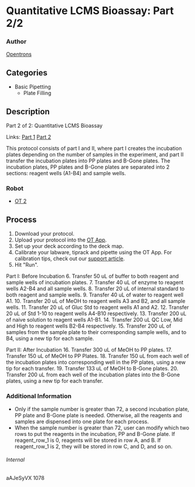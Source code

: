 # Quantitative LCMS Bioassay: Part 2/2

### Author
[Opentrons](http://www.opentrons.com/)

## Categories
* Basic Pipetting
    * Plate Filling

## Description
Part 2 of 2: Quantitative LCMS Bioassay

Links: [Part 1](./Newport_scientific_pt1) [Part 2](./Newport_scientific_pt2)

This protocol consists of part I and II, where part I creates the incubation plates depending on the number of samples in the experiment, and part II transfer the incubation plates into PP plates and B-Gone plates. The incubation plates, PP plates and B-Gone plates are separated into 2 sections: reagent wells (A1-B4) and sample wells.


### Robot
* [OT 2](https://opentrons.com/ot-2)

## Process
1. Download your protocol.
2. Upload your protocol into the [OT App](https://opentrons.com/ot-app).
3. Set up your deck according to the deck map.
4. Calibrate your labware, tiprack and pipette using the OT App. For calibration tips, check out our [support article](https://support.opentrons.com/ot-2/getting-started-software-setup/deck-calibration).
5. Hit "Run".  

Part I: Before Incubation
6. Transfer 50 uL of buffer to both reagent and sample wells of incubation plates.
7. Transfer 40 uL of enzyme to reagent wells A2-B4 and all sample wells.
8. Transfer 20 uL of internal standard to both reagent and sample wells.
9. Transfer 40 uL of water to reagent well A1.
10. Transfer 20 uL of MeOH to reagent wells A3 and B2, and all sample wells.
11. Transfer 20 uL of Gluc Std to reagent wells A1 and A2.
12. Transfer 20 uL of Std 1-10 to reagent wells A4-B10 respectively.
13. Transfer 200 uL of naive solution to reagent wells A1-B1.
14. Transfer 200 uL QC Low, Mid and High to reagent wells B2-B4 respectively.
15. Transfer 200 uL of samples from the sample plate to their corresponding sample wells, and to B4, using a new tip for each sample.

Part II: After Incubation
16. Transfer 300 uL of MeOH to PP plates.
17. Transfer 150 uL of MeOH to PP Plates.
18. Transfer 150 uL from each well of the incubation plates into corresponding well in the PP plates, using a new tip for each transfer.
19. Transfer 133 uL of MeOH to B-Gone plates.
20. Transfer 200 uL from each well of the incubation plates into the B-Gone plates, using a new tip for each transfer.

### Additional Information
* Only if the sample number is greater than 72, a second incubation plate, PP plate and B-Gone plate is needed. Otherwise, all the reagents and samples are dispensed into one plate for each process.
* When the sample number is greater than 72, user can modify which two rows to put the reagents in the incubation, PP and B-Gone plate. If reagent_row_1 is 0, reagents will be stored in row A, and B. If reagent_row_1 is 2, they will be stored in row C, and D, and so on.


###### Internal
aAJeSyVX
1078
